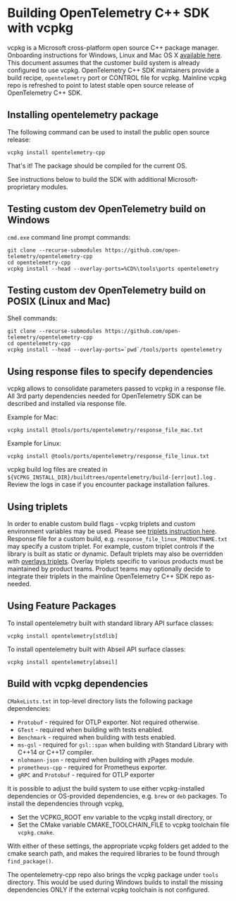 # Building OpenTelemetry C++ SDK with vcpkg

vcpkg is a Microsoft cross-platform open source C++ package manager. Onboarding
instructions for Windows, Linux and Mac OS X [available
here](https://docs.microsoft.com/en-us/cpp/build/vcpkg). This document assumes
that the customer build system is already configured to use vcpkg. OpenTelemetry
C++ SDK maintainers provide a build recipe, `opentelemetry` port or CONTROL file
for vcpkg. Mainline vcpkg repo is refreshed to point to latest stable open
source release of OpenTelemetry C++ SDK.

## Installing opentelemetry package

The following command can be used to install the public open source release:

```console
vcpkg install opentelemetry-cpp
```

That's it! The package should be compiled for the current OS.

See instructions below to build the SDK with additional Microsoft-proprietary
modules.

## Testing custom dev OpenTelemetry build on Windows

`cmd.exe` command line prompt commands:

```console
git clone --recurse-submodules https://github.com/open-telemetry/opentelemetry-cpp
cd opentelemetry-cpp
vcpkg install --head --overlay-ports=%CD%\tools\ports opentelemetry
```

## Testing custom dev OpenTelemetry build on POSIX (Linux and Mac)

Shell commands:

```console
git clone --recurse-submodules https://github.com/open-telemetry/opentelemetry-cpp
cd opentelemetry-cpp
vcpkg install --head --overlay-ports=`pwd`/tools/ports opentelemetry
```

## Using response files to specify dependencies

vcpkg allows to consolidate parameters passed to vcpkg in a response file. All
3rd party dependencies needed for OpenTelemetry SDK can be described and
installed via response file.

Example for Mac:

```console
vcpkg install @tools/ports/opentelemetry/response_file_mac.txt
```

Example for Linux:

```console
vcpkg install @tools/ports/opentelemetry/response_file_linux.txt
```

vcpkg build log files are created in
`${VCPKG_INSTALL_DIR}/buildtrees/opentelemetry/build-[err|out].log` . Review the
logs in case if you encounter package installation failures.

## Using triplets

In order to enable custom build flags - vcpkg triplets and custom environment
variables may be used. Please see [triplets instruction
here](https://learn.microsoft.com/en-us/vcpkg/users/triplets). Response file for
a custom build, e.g. `response_file_linux_PRODUCTNAME.txt` may specify a custom
triplet. For example, custom triplet controls if the library is built as static
or dynamic. Default triplets may also be overridden with [overlays
triplets](https://learn.microsoft.com/en-us/vcpkg/users/examples/overlay-triplets-linux-dynamic).
Overlay triplets specific to various products must be maintained by product
teams. Product teams may optionally decide to integrate their triplets in the
mainline OpenTelemetry C++ SDK repo as-needed.

## Using Feature Packages

To install opentelemetry built with standard library API surface classes:

```console
vcpkg install opentelemetry[stdlib]
```

To install opentelemetry built with Abseil API surface classes:

```console
vcpkg install opentelemetry[abseil]
```

## Build with vcpkg dependencies

`CMakeLists.txt` in top-level directory lists the following package
dependencies:

- `Protobuf` - required for OTLP exporter. Not required otherwise.
- `GTest` - required when building with tests enabled.
- `Benchmark` - required when building with tests enabled.
- `ms-gsl` - required for `gsl::span` when building with Standard Library with
  C++14 or C++17 compiler.
- `nlohmann-json` - required when building with zPages module.
- `prometheus-cpp` - required for Prometheus exporter.
- `gRPC` and `Protobuf` - required for OTLP exporter

It is possible to adjust the build system to use either vcpkg-installed
dependencies or OS-provided dependencies, e.g. `brew` or `deb` packages.
To install the dependencies through vcpkg,

- Set the VCPKG_ROOT env variable to the vcpkg install directory, or
- Set the CMake variable CMAKE_TOOLCHAIN_FILE to vcpkg toolchain file `vcpkg.cmake`.

With either of these settings, the appropriate vcpkg folders get added to the cmake
search path, and makes the required libraries to be found through `find_package()`.

The opentelemetry-cpp repo also brings the vcpkg package under `tools` directory.
This would be used during Windows builds to install the missing dependencies ONLY
if the external vcpkg toolchain is not configured.
